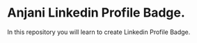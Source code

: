 # Anjani Linkedin Profile Badge.
In this repository you will learn to create Linkedin Profile Badge.
